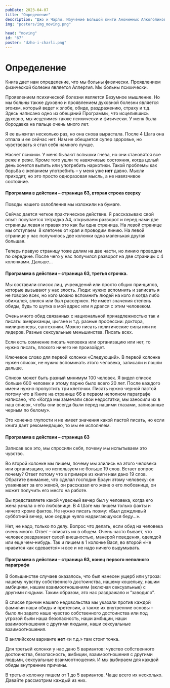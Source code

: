 ```yaml
---
pubDate: 2023-04-07
title: "Определение"
description: "Джо и Чарли. Изучение Большой книги Анонимных Алкоголиков.  (066)"
img: "posters/img_moving.png"

head: "moving"
id: "67"
poster: "dzho-i-charli.png"
---
```


# Определение

Книга дает нам определение, что мы больны физически. Проявлением физической болезни является Аллергия. Мы больны психически.

Проявлением психической болезни является Безумное мышление. Но мы больны также духовно и проявлением духовной болезни является эгоизм, который ведет к злобе, обиде, раздражению, страху и т.д. Здесь написано одно из обещаний Программы, что исцелившись духовно, мы исцелимся также психически и физически. У меня была бородавка на пальце очень много лет.

Я ее выжигал несколько раз, но она снова вырастала. После 4 Шага она отпала и ее сейчас нет. Нам не обещается супер здоровье, но чувствовать я стал себя намного лучше.

Насчет психики. У меня бывают вспышки гнева, но они становятся все реже и реже. Кроме того ушли те навязчивые состояния, когда целый день хочется выпить или употребить наркотики. Такой проблемы как борьба с желанием употребить – у меня уже **нет** давно. Мысли приходят, но это просто одноразовая мысль, а не навязчивое состояние.

#### Программа в действии – страница 63, вторая строка сверху

Поводы нашего озлобления мы изложили на бумаге.

Сейчас дается четкое практическое действие. Я рассказываю свой опыт: покупается тетрадка А4, открываем разворот и перед нами две страницы левая и правая это как бы одна страница. На левой странице мы отступаем  8 клеточек от края и проводим линию. На левой странице у нас получилось две колонки одна маленькая другая большая.

Теперь правую страницу тоже делим на две части, но линию проводим по середине. После чего у нас получился разворот на две страницы с 4 колонками. Дальше…

#### Программа в действии – страница 63, третья строчка.

Мы составили список лиц, учреждений или просто общих принципов, которые вызывают у нас злость.
Люди: нужно вспомнить и записать я не говорю всех, но кого можно вспомнить людей на кого я когда либо обижался, злился или был рассержен. Не имеет значения степень обиды, будь то шутка в мой адрес или я дрался с этим человеком.

Очень много обид связанных с национальной принадлежностью так и писать: американцы, цыгане и т.д. разные профессии: доктора, милиционеры, сантехники. Можно писать политические силы или их лидеров. Разные сексуальные меньшинства. Писать всех.

Если есть сомнение писать человека или организацию или нет, то нужно писать, плохого ничего не произойдет.

Ключевое слово для первой колонки «Следующий». В первой колонке нужен список, не нужно вспоминать этого человека, записали и пошли дальше.

Список может быть разный минимум 100 человек. Я видел список больше 600 человек и этому парню было всего 20 лет.
После каждого имени нужно пропустить три клеточки. Писать нужно черной пастой потому что в Книге на странице 66 в первом неполном параграфе написано, что «Когда мы замечали свои недостатки, мы заносили их в наш список, чтобы они всегда были перед нашими глазами, записанные черным по белому».

Это конечно глупости и не имеет значения какой пастой писать, но если книга дает рекомендацию, то мы ее исполняем.

#### Программа в действии – страница 63

Записав все это, мы спросили себя, почему мы испытываем это чувство.

Во второй колонке мы пишем, почему мы злились на этого человека или организацию, но используем не больше 19 слов. Встает вопрос почему? Ответ потому что в примере из книги нам дано 19 слов. Обратите внимание, что сделал господин Браун этому человеку: он ухаживает за его женой, он рассказал его жене о его любовнице, он может получить его место на работе.

Вы представляете какой чудесный вечер был у человека, когда его жена узнала о его любовнице. В 4 Шаге мы пишем только факты и ничего кроме фактов. Не нужно писать поэму: «Был дождливый субботний вечер, мое сердце чуяло надвигающуюся беду…».

Нет, не надо, только по делу. Вопрос что делать, если обид на человека очень много. Ответ – описать их в общем. Очень часто бывает, что человек раздражает своей внешностью, манерой поведения, одеждой или еще чем-нибудь.
Так и пишем в 1 колонке Вася, во второй «Не нравится как одевается» и все и не надо ничего выдумывать.

#### Программа в действии – страница 63, конец первого неполного параграфа

В большинстве случаев оказалось, что был нанесен ущерб или угроза: нашему чувству собственного достоинства, нашему кошельку, нашим амбициям, нашим взаимоотношениям (включая сексуальные) с другими людьми. Таким образом, это нас раздражало и “заводило”.

В списке причин нашего недовольства мы указали против каждой фамилии наши обиды и претензии, а также их внутренние основы – было ли задето наше чувство собственного достоинства или под угрозой были наша безопасность, наши амбиции, наши взаимоотношения с другими людьми, наши сексуальные взаимоотношения.

В английском варианте **нет** «и т.д.» там стоит точка.

Для третьей колонки у нас дано 5 вариантов: чувство собственного достоинства, безопасность, амбиции, взаимоотношения с другими людьми, сексуальные взаимоотношения. И мы выбираем для каждой обиды внутренние причины.

В третью колонку пишем от 1 до 5 вариантов. Чаще всего их несколько.
Давайте рассмотрим каждый из них.
